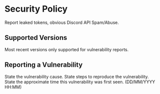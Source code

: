 # Security Policy

Report leaked tokens, obvious Discord API Spam/Abuse.

## Supported Versions

Most recent versions only supported for vulnerability reports.

## Reporting a Vulnerability

State the vulnerability cause.
State steps to reproduce the vulnerability.
State the approximate time this vulnerability was first seen. (DD/MM/YYYY HH:MM)


